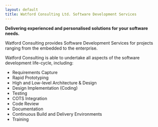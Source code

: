 ```yaml
---
layout: default
title: Watford Consulting Ltd. Software Development Services
---
```


**Delivering experienced and personalised solutions for your software needs.**

Watford Consulting provides Software Development Services for projects ranging from the embedded to the enterprise.

Watford Consulting is able to undertake all aspects of the software development life-cycle, including:
<ul>
<li>Requirements Capture</li>
<li>Rapid Prototyping</li>
<li>High and Low-level Architecture &amp; Design</li>
<li>Design Implementation (Coding)</li>
<li>Testing</li>
<li>COTS Integration</li>
<li>Code Review</li>
<li>Documentation</li>
<li>Continuous Build and Delivery Environments</li>
<li>Training</li>
</ul>
